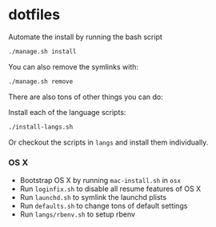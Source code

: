 # dotfiles

Automate the install by running the bash script

```sh
./manage.sh install
```

You can also remove the symlinks with:

```sh
./manage.sh remove
```

There are also tons of other things you can do:

Install each of the language scripts:

```sh
./install-langs.sh
```

Or checkout the scripts in `langs` and install them individually.

### OS X

- Bootstrap OS X by running `mac-install.sh` in `osx`
- Run `loginfix.sh` to disable all resume features of OS X
- Run `launchd.sh` to symlink the launchd plists
- Run `defaults.sh` to change tons of default settings
- Run `langs/rbenv.sh` to setup rbenv
